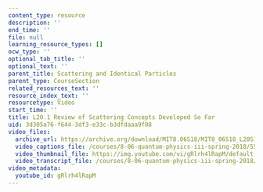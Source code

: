 ```yaml
---
content_type: resource
description: ''
end_time: ''
file: null
learning_resource_types: []
ocw_type: ''
optional_tab_title: ''
optional_text: ''
parent_title: Scattering and Identical Particles
parent_type: CourseSection
related_resources_text: ''
resource_index_text: ''
resourcetype: Video
start_time: ''
title: L20.1 Review of Scattering Concepts Developed So Far
uid: 3d305a76-f644-3df3-e33c-b3dfdaaa9f08
video_files:
  archive_url: https://archive.org/download/MIT8.06S18/MIT8_06S18_L20S1_300k.mp4
  video_captions_file: /courses/8-06-quantum-physics-iii-spring-2018/55c869f0563757eab2c39783ee4ccca8_gRlrh4lRapM.vtt
  video_thumbnail_file: https://img.youtube.com/vi/gRlrh4lRapM/default.jpg
  video_transcript_file: /courses/8-06-quantum-physics-iii-spring-2018/249bb984836a419923fdcffb4a1326b9_gRlrh4lRapM.pdf
video_metadata:
  youtube_id: gRlrh4lRapM
---
```

